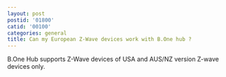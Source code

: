 ```yaml
---
layout: post
postid: '01800'
catid: '00100'
categories: general
title: Can my European Z-Wave devices work with B.One hub ?
---
```


B.One Hub supports Z-Wave devices of USA and AUS/NZ version Z-wave devices only.